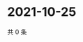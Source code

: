# 2021-10-25

共 0 条

<!-- BEGIN -->
<!-- 最后更新时间 Mon Oct 25 2021 05:12:39 GMT+0800 (China Standard Time) -->

<!-- END -->
